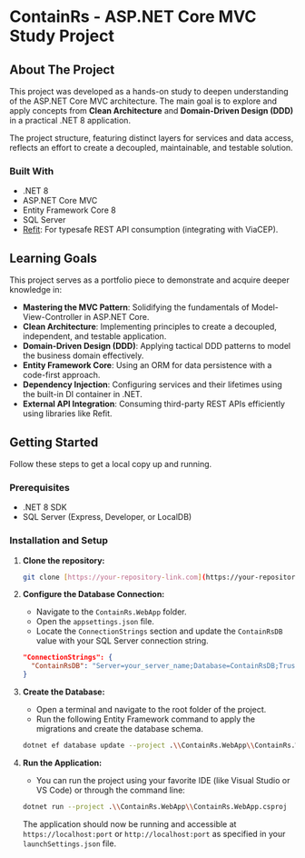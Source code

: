 # ContainRs - ASP.NET Core MVC Study Project

## About The Project

This project was developed as a hands-on study to deepen understanding of the ASP.NET Core MVC architecture. The main goal is to explore and apply concepts from **Clean Architecture** and **Domain-Driven Design (DDD)** in a practical .NET 8 application.

The project structure, featuring distinct layers for services and data access, reflects an effort to create a decoupled, maintainable, and testable solution.

### Built With

* .NET 8
* ASP.NET Core MVC
* Entity Framework Core 8
* SQL Server
* [Refit](https://github.com/reactiveui/refit): For typesafe REST API consumption (integrating with ViaCEP).

## Learning Goals

This project serves as a portfolio piece to demonstrate and acquire deeper knowledge in:

* **Mastering the MVC Pattern**: Solidifying the fundamentals of Model-View-Controller in ASP.NET Core.
* **Clean Architecture**: Implementing principles to create a decoupled, independent, and testable application.
* **Domain-Driven Design (DDD)**: Applying tactical DDD patterns to model the business domain effectively.
* **Entity Framework Core**: Using an ORM for data persistence with a code-first approach.
* **Dependency Injection**: Configuring services and their lifetimes using the built-in DI container in .NET.
* **External API Integration**: Consuming third-party REST APIs efficiently using libraries like Refit.

## Getting Started

Follow these steps to get a local copy up and running.

### Prerequisites

* .NET 8 SDK
* SQL Server (Express, Developer, or LocalDB)

### Installation and Setup

1.  **Clone the repository:**
    ```sh
    git clone [https://your-repository-link.com](https://your-repository-link.com)
    ```

2.  **Configure the Database Connection:**
    * Navigate to the `ContainRs.WebApp` folder.
    * Open the `appsettings.json` file.
    * Locate the `ConnectionStrings` section and update the `ContainRsDB` value with your SQL Server connection string.
    ```json
    "ConnectionStrings": {
      "ContainRsDB": "Server=your_server_name;Database=ContainRsDB;Trusted_Connection=True;TrustServerCertificate=True;"
    }
    ```

3.  **Create the Database:**
    * Open a terminal and navigate to the root folder of the project.
    * Run the following Entity Framework command to apply the migrations and create the database schema.
    ```sh
    dotnet ef database update --project .\\ContainRs.WebApp\\ContainRs.WebApp.csproj --startup-project .\\ContainRs.WebApp\\ContainRs.WebApp.csproj
    ```

4.  **Run the Application:**
    * You can run the project using your favorite IDE (like Visual Studio or VS Code) or through the command line:
    ```sh
    dotnet run --project .\\ContainRs.WebApp\\ContainRs.WebApp.csproj
    ```
    The application should now be running and accessible at `https://localhost:port` or `http://localhost:port` as specified in your `launchSettings.json` file.